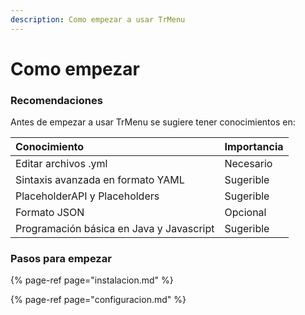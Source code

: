 ```yaml
---
description: Como empezar a usar TrMenu
---
```


# Como empezar

### Recomendaciones

Antes de empezar a usar TrMenu se sugiere tener conocimientos en:

| Conocimiento | Importancia |
| :--- | :--- |
| Editar archivos .yml | Necesario |
| Sintaxis avanzada en formato YAML  | Sugerible |
| PlaceholderAPI y Placeholders | Sugerible |
| Formato JSON | Opcional |
| Programación básica en Java y Javascript | Sugerible |

### Pasos para empezar

{% page-ref page="instalacion.md" %}

{% page-ref page="configuracion.md" %}



